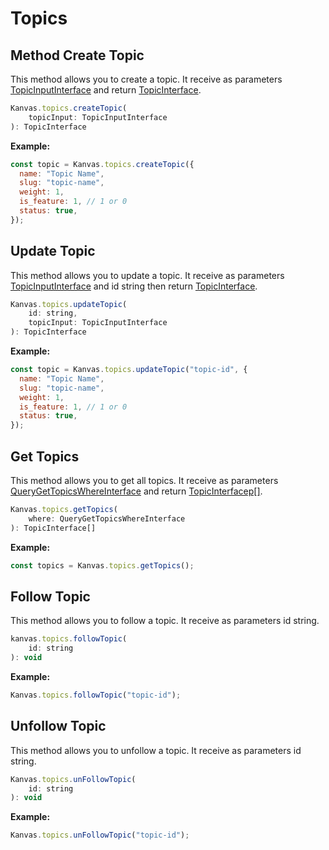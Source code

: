 # Topics

## Method Create Topic

This method allows you to create a topic. It receive as parameters [TopicInputInterface]() and return [TopicInterface]().

```js
Kanvas.topics.createTopic(
    topicInput: TopicInputInterface
): TopicInterface
```

**Example:**

```js
const topic = Kanvas.topics.createTopic({
  name: "Topic Name",
  slug: "topic-name",
  weight: 1,
  is_feature: 1, // 1 or 0
  status: true,
});
```

## Update Topic

This method allows you to update a topic. It receive as parameters [TopicInputInterface]() and id string then return [TopicInterface]().

```js
Kanvas.topics.updateTopic(
    id: string,
    topicInput: TopicInputInterface
): TopicInterface
```

**Example:**

```js
const topic = Kanvas.topics.updateTopic("topic-id", {
  name: "Topic Name",
  slug: "topic-name",
  weight: 1,
  is_feature: 1, // 1 or 0
  status: true,
});
```

## Get Topics

This method allows you to get all topics. It receive as parameters [QueryGetTopicsWhereInterface]() and return [TopicInterfacep[]]().

```js
Kanvas.topics.getTopics(
    where: QueryGetTopicsWhereInterface
): TopicInterface[]
```

**Example:**

```js
const topics = Kanvas.topics.getTopics();
```

## Follow Topic

This method allows you to follow a topic. It receive as parameters id string.

```js
kanvas.topics.followTopic(
    id: string
): void
```

**Example:**

```js
Kanvas.topics.followTopic("topic-id");
```

## Unfollow Topic

This method allows you to unfollow a topic. It receive as parameters id string.

```js
Kanvas.topics.unFollowTopic(
    id: string
): void
```

**Example:**

```js
Kanvas.topics.unFollowTopic("topic-id");
```
